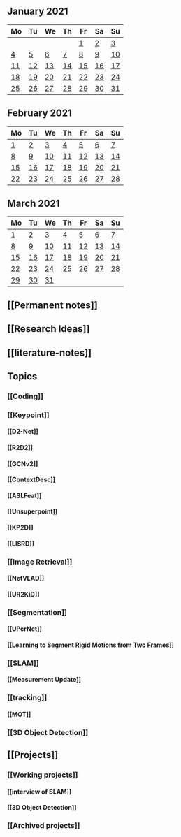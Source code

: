 ##
<!--LupinCalendarBegins--><div class="logseq-tools-calendar"><h2>January 2021</h2><table><thead><tr><th>Mo</th><th>Tu</th><th>We</th><th>Th</th><th>Fr</th><th>Sa</th><th>Su</th></tr></thead><tbody><tr><td></td><td></td><td></td><td></td><td><a data-ref="Jan 1st, 2021" href="#/page/Jan 1st, 2021" class="page-ref outofmonth">1</a></td><td><a data-ref="Jan 2nd, 2021" href="#/page/Jan 2nd, 2021" class="page-ref outofmonthpage-ref page-exists outofmonth">2</a></td><td><a data-ref="Jan 3rd, 2021" href="#/page/Jan 3rd, 2021" class="page-ref outofmonth">3</a></td></tr><tr><td><a data-ref="Jan 4th, 2021" href="#/page/Jan 4th, 2021" class="page-ref outofmonthpage-ref page-exists outofmonth">4</a></td><td><a data-ref="Jan 5th, 2021" href="#/page/Jan 5th, 2021" class="page-ref outofmonthpage-ref page-exists outofmonthpage-ref page-exists outofmonth">5</a></td><td><a data-ref="Jan 6th, 2021" href="#/page/Jan 6th, 2021" class="page-ref outofmonthpage-ref page-exists outofmonthpage-ref page-exists outofmonthpage-ref page-exists outofmonth">6</a></td><td><a data-ref="Jan 7th, 2021" href="#/page/Jan 7th, 2021" class="page-ref outofmonthpage-ref page-exists outofmonthpage-ref page-exists outofmonthpage-ref page-exists outofmonthpage-ref page-exists outofmonth">7</a></td><td><a data-ref="Jan 8th, 2021" href="#/page/Jan 8th, 2021" class="page-ref outofmonth">8</a></td><td><a data-ref="Jan 9th, 2021" href="#/page/Jan 9th, 2021" class="page-ref outofmonth">9</a></td><td><a data-ref="Jan 10th, 2021" href="#/page/Jan 10th, 2021" class="page-ref outofmonth">10</a></td></tr><tr><td><a data-ref="Jan 11th, 2021" href="#/page/Jan 11th, 2021" class="page-ref outofmonthpage-ref page-exists outofmonth">11</a></td><td><a data-ref="Jan 12th, 2021" href="#/page/Jan 12th, 2021" class="page-ref outofmonthpage-ref page-exists outofmonthpage-ref page-exists outofmonth">12</a></td><td><a data-ref="Jan 13th, 2021" href="#/page/Jan 13th, 2021" class="page-ref outofmonthpage-ref page-exists outofmonthpage-ref page-exists outofmonthpage-ref page-exists outofmonth">13</a></td><td><a data-ref="Jan 14th, 2021" href="#/page/Jan 14th, 2021" class="page-ref outofmonthpage-ref page-exists outofmonthpage-ref page-exists outofmonthpage-ref page-exists outofmonthpage-ref page-exists outofmonth">14</a></td><td><a data-ref="Jan 15th, 2021" href="#/page/Jan 15th, 2021" class="page-ref outofmonthpage-ref page-exists outofmonthpage-ref page-exists outofmonthpage-ref page-exists outofmonthpage-ref page-exists outofmonthpage-ref page-exists outofmonth">15</a></td><td><a data-ref="Jan 16th, 2021" href="#/page/Jan 16th, 2021" class="page-ref outofmonthpage-ref page-exists outofmonthpage-ref page-exists outofmonthpage-ref page-exists outofmonthpage-ref page-exists outofmonthpage-ref page-exists outofmonthpage-ref page-exists outofmonth">16</a></td><td><a data-ref="Jan 17th, 2021" href="#/page/Jan 17th, 2021" class="page-ref outofmonthpage-ref page-exists outofmonthpage-ref page-exists outofmonthpage-ref page-exists outofmonthpage-ref page-exists outofmonthpage-ref page-exists outofmonthpage-ref page-exists outofmonthpage-ref page-exists outofmonth">17</a></td></tr><tr><td><a data-ref="Jan 18th, 2021" href="#/page/Jan 18th, 2021" class="page-ref outofmonthpage-ref page-exists outofmonthpage-ref page-exists outofmonthpage-ref page-exists outofmonthpage-ref page-exists outofmonthpage-ref page-exists outofmonthpage-ref page-exists outofmonthpage-ref page-exists outofmonthpage-ref page-exists outofmonth">18</a></td><td><a data-ref="Jan 19th, 2021" href="#/page/Jan 19th, 2021" class="page-ref outofmonthpage-ref page-exists outofmonthpage-ref page-exists outofmonthpage-ref page-exists outofmonthpage-ref page-exists outofmonthpage-ref page-exists outofmonthpage-ref page-exists outofmonthpage-ref page-exists outofmonthpage-ref page-exists outofmonthpage-ref page-exists outofmonth">19</a></td><td><a data-ref="Jan 20th, 2021" href="#/page/Jan 20th, 2021" class="page-ref outofmonthpage-ref page-exists outofmonthpage-ref page-exists outofmonthpage-ref page-exists outofmonthpage-ref page-exists outofmonthpage-ref page-exists outofmonthpage-ref page-exists outofmonthpage-ref page-exists outofmonthpage-ref page-exists outofmonthpage-ref page-exists outofmonthpage-ref page-exists outofmonth">20</a></td><td><a data-ref="Jan 21st, 2021" href="#/page/Jan 21st, 2021" class="page-ref outofmonthpage-ref page-exists outofmonthpage-ref page-exists outofmonthpage-ref page-exists outofmonthpage-ref page-exists outofmonthpage-ref page-exists outofmonthpage-ref page-exists outofmonthpage-ref page-exists outofmonthpage-ref page-exists outofmonthpage-ref page-exists outofmonthpage-ref page-exists outofmonthpage-ref page-exists outofmonth">21</a></td><td><a data-ref="Jan 22nd, 2021" href="#/page/Jan 22nd, 2021" class="page-ref outofmonthpage-ref page-exists outofmonthpage-ref page-exists outofmonthpage-ref page-exists outofmonthpage-ref page-exists outofmonthpage-ref page-exists outofmonthpage-ref page-exists outofmonthpage-ref page-exists outofmonthpage-ref page-exists outofmonthpage-ref page-exists outofmonthpage-ref page-exists outofmonthpage-ref page-exists outofmonthpage-ref page-exists outofmonth">22</a></td><td><a data-ref="Jan 23rd, 2021" href="#/page/Jan 23rd, 2021" class="page-ref outofmonthpage-ref page-exists outofmonthpage-ref page-exists outofmonthpage-ref page-exists outofmonthpage-ref page-exists outofmonthpage-ref page-exists outofmonthpage-ref page-exists outofmonthpage-ref page-exists outofmonthpage-ref page-exists outofmonthpage-ref page-exists outofmonthpage-ref page-exists outofmonthpage-ref page-exists outofmonthpage-ref page-exists outofmonthpage-ref page-exists outofmonth">23</a></td><td><a data-ref="Jan 24th, 2021" href="#/page/Jan 24th, 2021" class="page-ref outofmonthpage-ref page-exists outofmonthpage-ref page-exists outofmonthpage-ref page-exists outofmonthpage-ref page-exists outofmonthpage-ref page-exists outofmonthpage-ref page-exists outofmonthpage-ref page-exists outofmonthpage-ref page-exists outofmonthpage-ref page-exists outofmonthpage-ref page-exists outofmonthpage-ref page-exists outofmonthpage-ref page-exists outofmonthpage-ref page-exists outofmonthpage-ref page-exists outofmonth">24</a></td></tr><tr><td><a data-ref="Jan 25th, 2021" href="#/page/Jan 25th, 2021" class="page-ref outofmonthpage-ref page-exists outofmonthpage-ref page-exists outofmonthpage-ref page-exists outofmonthpage-ref page-exists outofmonthpage-ref page-exists outofmonthpage-ref page-exists outofmonthpage-ref page-exists outofmonthpage-ref page-exists outofmonthpage-ref page-exists outofmonthpage-ref page-exists outofmonthpage-ref page-exists outofmonthpage-ref page-exists outofmonthpage-ref page-exists outofmonthpage-ref page-exists outofmonthpage-ref page-exists outofmonth">25</a></td><td><a data-ref="Jan 26th, 2021" href="#/page/Jan 26th, 2021" class="page-ref outofmonthpage-ref page-exists outofmonthpage-ref page-exists outofmonthpage-ref page-exists outofmonthpage-ref page-exists outofmonthpage-ref page-exists outofmonthpage-ref page-exists outofmonthpage-ref page-exists outofmonthpage-ref page-exists outofmonthpage-ref page-exists outofmonthpage-ref page-exists outofmonthpage-ref page-exists outofmonthpage-ref page-exists outofmonthpage-ref page-exists outofmonthpage-ref page-exists outofmonthpage-ref page-exists outofmonthpage-ref page-exists outofmonth">26</a></td><td><a data-ref="Jan 27th, 2021" href="#/page/Jan 27th, 2021" class="page-ref outofmonthpage-ref page-exists outofmonthpage-ref page-exists outofmonthpage-ref page-exists outofmonthpage-ref page-exists outofmonthpage-ref page-exists outofmonthpage-ref page-exists outofmonthpage-ref page-exists outofmonthpage-ref page-exists outofmonthpage-ref page-exists outofmonthpage-ref page-exists outofmonthpage-ref page-exists outofmonthpage-ref page-exists outofmonthpage-ref page-exists outofmonthpage-ref page-exists outofmonthpage-ref page-exists outofmonthpage-ref page-exists outofmonthpage-ref page-exists outofmonth">27</a></td><td><a data-ref="Jan 28th, 2021" href="#/page/Jan 28th, 2021" class="page-ref outofmonthpage-ref page-exists outofmonthpage-ref page-exists outofmonthpage-ref page-exists outofmonthpage-ref page-exists outofmonthpage-ref page-exists outofmonthpage-ref page-exists outofmonthpage-ref page-exists outofmonthpage-ref page-exists outofmonthpage-ref page-exists outofmonthpage-ref page-exists outofmonthpage-ref page-exists outofmonthpage-ref page-exists outofmonthpage-ref page-exists outofmonthpage-ref page-exists outofmonthpage-ref page-exists outofmonthpage-ref page-exists outofmonthpage-ref page-exists outofmonthpage-ref page-exists outofmonth">28</a></td><td><a data-ref="Jan 29th, 2021" href="#/page/Jan 29th, 2021" class="page-ref outofmonthpage-ref page-exists outofmonthpage-ref page-exists outofmonthpage-ref page-exists outofmonthpage-ref page-exists outofmonthpage-ref page-exists outofmonthpage-ref page-exists outofmonthpage-ref page-exists outofmonthpage-ref page-exists outofmonthpage-ref page-exists outofmonthpage-ref page-exists outofmonthpage-ref page-exists outofmonthpage-ref page-exists outofmonthpage-ref page-exists outofmonthpage-ref page-exists outofmonthpage-ref page-exists outofmonthpage-ref page-exists outofmonthpage-ref page-exists outofmonthpage-ref page-exists outofmonthpage-ref page-exists outofmonth">29</a></td><td><a data-ref="Jan 30th, 2021" href="#/page/Jan 30th, 2021" class="page-ref outofmonthpage-ref page-exists outofmonthpage-ref page-exists outofmonthpage-ref page-exists outofmonthpage-ref page-exists outofmonthpage-ref page-exists outofmonthpage-ref page-exists outofmonthpage-ref page-exists outofmonthpage-ref page-exists outofmonthpage-ref page-exists outofmonthpage-ref page-exists outofmonthpage-ref page-exists outofmonthpage-ref page-exists outofmonthpage-ref page-exists outofmonthpage-ref page-exists outofmonthpage-ref page-exists outofmonthpage-ref page-exists outofmonthpage-ref page-exists outofmonthpage-ref page-exists outofmonthpage-ref page-exists outofmonthpage-ref page-exists outofmonth">30</a></td><td><a data-ref="Jan 31st, 2021" href="#/page/Jan 31st, 2021" class="page-ref outofmonthpage-ref page-exists outofmonthpage-ref page-exists outofmonthpage-ref page-exists outofmonthpage-ref page-exists outofmonthpage-ref page-exists outofmonthpage-ref page-exists outofmonthpage-ref page-exists outofmonthpage-ref page-exists outofmonthpage-ref page-exists outofmonthpage-ref page-exists outofmonthpage-ref page-exists outofmonthpage-ref page-exists outofmonthpage-ref page-exists outofmonthpage-ref page-exists outofmonthpage-ref page-exists outofmonthpage-ref page-exists outofmonthpage-ref page-exists outofmonthpage-ref page-exists outofmonthpage-ref page-exists outofmonthpage-ref page-exists outofmonthpage-ref page-exists outofmonth">31</a></td></tr></tbody></table></div><!--LupinCalendarEnds-->
##
<!--LupinCalendarBegins--><div class="logseq-tools-calendar"><h2>February 2021</h2><table><thead><tr><th>Mo</th><th>Tu</th><th>We</th><th>Th</th><th>Fr</th><th>Sa</th><th>Su</th></tr></thead><tbody><tr><td><a data-ref="Feb 1st, 2021" href="#/page/Feb 1st, 2021" class="page-ref page-exists">1</a></td><td><a data-ref="Feb 2nd, 2021" href="#/page/Feb 2nd, 2021" class="page-ref page-existspage-ref page-exists">2</a></td><td><a data-ref="Feb 3rd, 2021" href="#/page/Feb 3rd, 2021" class="page-ref page-existspage-ref page-existspage-ref page-exists">3</a></td><td><a data-ref="Feb 4th, 2021" href="#/page/Feb 4th, 2021" class="page-ref page-existspage-ref page-existspage-ref page-existspage-ref page-exists">4</a></td><td><a data-ref="Feb 5th, 2021" href="#/page/Feb 5th, 2021" class="page-ref page-existspage-ref page-existspage-ref page-existspage-ref page-existspage-ref page-exists">5</a></td><td><a data-ref="Feb 6th, 2021" href="#/page/Feb 6th, 2021" class="page-ref page-existspage-ref page-existspage-ref page-existspage-ref page-existspage-ref page-existspage-ref page-exists">6</a></td><td><a data-ref="Feb 7th, 2021" href="#/page/Feb 7th, 2021" class="page-ref page-existspage-ref page-existspage-ref page-existspage-ref page-existspage-ref page-existspage-ref page-existspage-ref page-exists">7</a></td></tr><tr><td><a data-ref="Feb 8th, 2021" href="#/page/Feb 8th, 2021" class="page-ref page-existspage-ref page-existspage-ref page-existspage-ref page-existspage-ref page-existspage-ref page-existspage-ref page-existspage-ref page-exists">8</a></td><td><a data-ref="Feb 9th, 2021" href="#/page/Feb 9th, 2021" class="page-ref">9</a></td><td><a data-ref="Feb 10th, 2021" href="#/page/Feb 10th, 2021" class="page-refpage-ref page-exists">10</a></td><td><a data-ref="Feb 11th, 2021" href="#/page/Feb 11th, 2021" class="page-ref">11</a></td><td><a data-ref="Feb 12th, 2021" href="#/page/Feb 12th, 2021" class="page-refpage-ref page-exists">12</a></td><td><a data-ref="Feb 13th, 2021" href="#/page/Feb 13th, 2021" class="page-refpage-ref page-existspage-ref page-exists">13</a></td><td><a data-ref="Feb 14th, 2021" href="#/page/Feb 14th, 2021" class="page-refpage-ref page-existspage-ref page-existspage-ref page-exists">14</a></td></tr><tr><td><a data-ref="Feb 15th, 2021" href="#/page/Feb 15th, 2021" class="page-refpage-ref page-existspage-ref page-existspage-ref page-existspage-ref page-exists">15</a></td><td><a data-ref="Feb 16th, 2021" href="#/page/Feb 16th, 2021" class="page-refpage-ref page-existspage-ref page-existspage-ref page-existspage-ref page-existspage-ref page-exists">16</a></td><td><a data-ref="Feb 17th, 2021" href="#/page/Feb 17th, 2021" class="page-refpage-ref page-existspage-ref page-existspage-ref page-existspage-ref page-existspage-ref page-existspage-ref page-exists">17</a></td><td><a data-ref="Feb 18th, 2021" href="#/page/Feb 18th, 2021" class="page-refpage-ref page-existspage-ref page-existspage-ref page-existspage-ref page-existspage-ref page-existspage-ref page-existspage-ref page-exists">18</a></td><td><a data-ref="Feb 19th, 2021" href="#/page/Feb 19th, 2021" class="page-refpage-ref page-existspage-ref page-existspage-ref page-existspage-ref page-existspage-ref page-existspage-ref page-existspage-ref page-existspage-ref page-exists">19</a></td><td><a data-ref="Feb 20th, 2021" href="#/page/Feb 20th, 2021" class="page-refpage-ref page-existspage-ref page-existspage-ref page-existspage-ref page-existspage-ref page-existspage-ref page-existspage-ref page-existspage-ref page-existspage-ref page-exists">20</a></td><td><a data-ref="Feb 21st, 2021" href="#/page/Feb 21st, 2021" class="page-refpage-ref page-existspage-ref page-existspage-ref page-existspage-ref page-existspage-ref page-existspage-ref page-existspage-ref page-existspage-ref page-existspage-ref page-existspage-ref page-exists">21</a></td></tr><tr><td><a data-ref="Feb 22nd, 2021" href="#/page/Feb 22nd, 2021" class="page-refpage-ref page-existspage-ref page-existspage-ref page-existspage-ref page-existspage-ref page-existspage-ref page-existspage-ref page-existspage-ref page-existspage-ref page-existspage-ref page-existspage-ref page-exists">22</a></td><td><a data-ref="Feb 23rd, 2021" href="#/page/Feb 23rd, 2021" class="page-refpage-ref page-existspage-ref page-existspage-ref page-existspage-ref page-existspage-ref page-existspage-ref page-existspage-ref page-existspage-ref page-existspage-ref page-existspage-ref page-existspage-ref page-existspage-ref page-exists">23</a></td><td><a data-ref="Feb 24th, 2021" href="#/page/Feb 24th, 2021" class="page-refpage-ref page-existspage-ref page-existspage-ref page-existspage-ref page-existspage-ref page-existspage-ref page-existspage-ref page-existspage-ref page-existspage-ref page-existspage-ref page-existspage-ref page-existspage-ref page-existspage-ref page-exists">24</a></td><td><a data-ref="Feb 25th, 2021" href="#/page/Feb 25th, 2021" class="page-ref today">25</a></td><td><a data-ref="Feb 26th, 2021" href="#/page/Feb 26th, 2021" class="page-ref">26</a></td><td><a data-ref="Feb 27th, 2021" href="#/page/Feb 27th, 2021" class="page-ref">27</a></td><td><a data-ref="Feb 28th, 2021" href="#/page/Feb 28th, 2021" class="page-ref">28</a></td></tr></tbody></table></div><!--LupinCalendarEnds-->
##
<!--LupinCalendarBegins--><div class="logseq-tools-calendar"><h2>March 2021</h2><table><thead><tr><th>Mo</th><th>Tu</th><th>We</th><th>Th</th><th>Fr</th><th>Sa</th><th>Su</th></tr></thead><tbody><tr><td><a data-ref="Mar 1st, 2021" href="#/page/Mar 1st, 2021" class="page-ref outofmonth">1</a></td><td><a data-ref="Mar 2nd, 2021" href="#/page/Mar 2nd, 2021" class="page-ref outofmonth">2</a></td><td><a data-ref="Mar 3rd, 2021" href="#/page/Mar 3rd, 2021" class="page-ref outofmonth">3</a></td><td><a data-ref="Mar 4th, 2021" href="#/page/Mar 4th, 2021" class="page-ref outofmonth">4</a></td><td><a data-ref="Mar 5th, 2021" href="#/page/Mar 5th, 2021" class="page-ref outofmonth">5</a></td><td><a data-ref="Mar 6th, 2021" href="#/page/Mar 6th, 2021" class="page-ref outofmonth">6</a></td><td><a data-ref="Mar 7th, 2021" href="#/page/Mar 7th, 2021" class="page-ref outofmonth">7</a></td></tr><tr><td><a data-ref="Mar 8th, 2021" href="#/page/Mar 8th, 2021" class="page-ref outofmonth">8</a></td><td><a data-ref="Mar 9th, 2021" href="#/page/Mar 9th, 2021" class="page-ref outofmonth">9</a></td><td><a data-ref="Mar 10th, 2021" href="#/page/Mar 10th, 2021" class="page-ref outofmonth">10</a></td><td><a data-ref="Mar 11th, 2021" href="#/page/Mar 11th, 2021" class="page-ref outofmonth">11</a></td><td><a data-ref="Mar 12th, 2021" href="#/page/Mar 12th, 2021" class="page-ref outofmonth">12</a></td><td><a data-ref="Mar 13th, 2021" href="#/page/Mar 13th, 2021" class="page-ref outofmonth">13</a></td><td><a data-ref="Mar 14th, 2021" href="#/page/Mar 14th, 2021" class="page-ref outofmonth">14</a></td></tr><tr><td><a data-ref="Mar 15th, 2021" href="#/page/Mar 15th, 2021" class="page-ref outofmonth">15</a></td><td><a data-ref="Mar 16th, 2021" href="#/page/Mar 16th, 2021" class="page-ref outofmonth">16</a></td><td><a data-ref="Mar 17th, 2021" href="#/page/Mar 17th, 2021" class="page-ref outofmonth">17</a></td><td><a data-ref="Mar 18th, 2021" href="#/page/Mar 18th, 2021" class="page-ref outofmonth">18</a></td><td><a data-ref="Mar 19th, 2021" href="#/page/Mar 19th, 2021" class="page-ref outofmonth">19</a></td><td><a data-ref="Mar 20th, 2021" href="#/page/Mar 20th, 2021" class="page-ref outofmonth">20</a></td><td><a data-ref="Mar 21st, 2021" href="#/page/Mar 21st, 2021" class="page-ref outofmonth">21</a></td></tr><tr><td><a data-ref="Mar 22nd, 2021" href="#/page/Mar 22nd, 2021" class="page-ref outofmonth">22</a></td><td><a data-ref="Mar 23rd, 2021" href="#/page/Mar 23rd, 2021" class="page-ref outofmonth">23</a></td><td><a data-ref="Mar 24th, 2021" href="#/page/Mar 24th, 2021" class="page-ref outofmonth">24</a></td><td><a data-ref="Mar 25th, 2021" href="#/page/Mar 25th, 2021" class="page-ref outofmonth">25</a></td><td><a data-ref="Mar 26th, 2021" href="#/page/Mar 26th, 2021" class="page-ref outofmonth">26</a></td><td><a data-ref="Mar 27th, 2021" href="#/page/Mar 27th, 2021" class="page-ref outofmonth">27</a></td><td><a data-ref="Mar 28th, 2021" href="#/page/Mar 28th, 2021" class="page-ref outofmonth">28</a></td></tr><tr><td><a data-ref="Mar 29th, 2021" href="#/page/Mar 29th, 2021" class="page-ref outofmonth">29</a></td><td><a data-ref="Mar 30th, 2021" href="#/page/Mar 30th, 2021" class="page-ref outofmonth">30</a></td><td><a data-ref="Mar 31st, 2021" href="#/page/Mar 31st, 2021" class="page-ref outofmonth">31</a></td><td></td><td></td><td></td><td></td></tr></tbody></table></div><!--LupinCalendarEnds-->
## [[Permanent notes]]
## [[Research Ideas]]
## [[literature-notes]]
## Topics
### [[Coding]]
### [[Keypoint]]
#### [[D2-Net]]
#### [[R2D2]]
#### [[GCNv2]]
#### [[ContextDesc]]
#### [[ASLFeat]]
#### [[Unsuperpoint]]
#### [[KP2D]]
#### [[LISRD]]
### [[Image Retrieval]]
#### [[NetVLAD]]
#### [[UR2KiD]]
### [[Segmentation]]
#### [[UPerNet]]
#### [[Learning to Segment Rigid Motions from Two Frames]]
### [[SLAM]]
#### [[Measurement Update]]
### [[tracking]]
#### [[MOT]]
### [[3D Object Detection]]
## [[Projects]]
### [[Working projects]]
#### [[interview of SLAM]]
#### [[3D Object Detection]]
### [[Archived projects]]